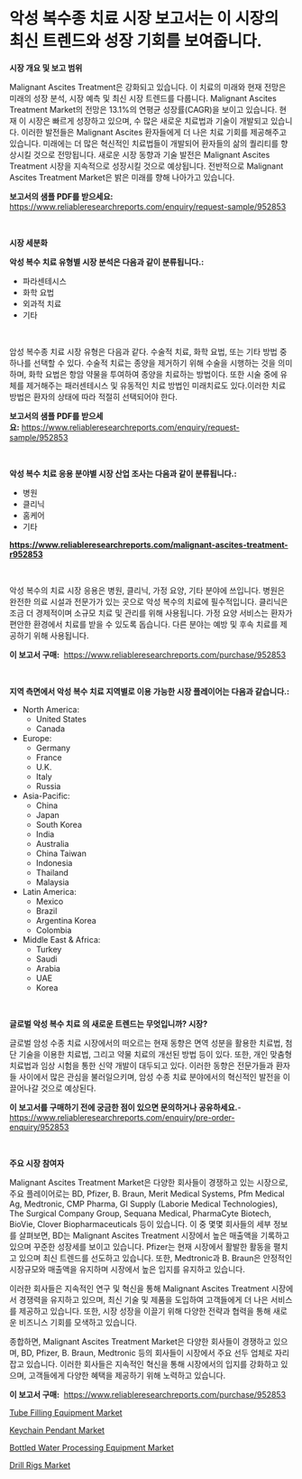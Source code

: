 <p><h1>악성 복수종 치료 시장 보고서는 이 시장의 최신 트렌드와 성장 기회를 보여줍니다.</h1></p><p><strong>시장 개요 및 보고 범위</strong></p>
<p><p>Malignant Ascites Treatment은 강화되고 있습니다. 이 치료의 미래와 현재 전망은 미래의 성장 분석, 시장 예측 및 최신 시장 트렌드를 다룹니다. Malignant Ascites Treatment Market의 전망은 13.1%의 연평균 성장률(CAGR)을 보이고 있습니다. 현재 이 시장은 빠르게 성장하고 있으며, 수 많은 새로운 치료법과 기술이 개발되고 있습니다. 이러한 발전들은 Malignant Ascites 환자들에게 더 나은 치료 기회를 제공해주고 있습니다. 미래에는 더 많은 혁신적인 치료법들이 개발되어 환자들의 삶의 퀄리티를 향상시킬 것으로 전망됩니다. 새로운 시장 동향과 기술 발전은 Malignant Ascites Treatment 시장을 지속적으로 성장시킬 것으로 예상됩니다. 전반적으로 Malignant Ascites Treatment Market은 밝은 미래를 향해 나아가고 있습니다.</p></p>
<p><strong>보고서의 샘플 PDF를 받으세요:</strong> <a href="https://www.reliableresearchreports.com/enquiry/request-sample/952853">https://www.reliableresearchreports.com/enquiry/request-sample/952853</a></p>
<p>&nbsp;</p>
<p><strong>시장 세분화</strong></p>
<p><strong>악성 복수 치료 유형별 시장 분석은 다음과 같이 분류됩니다.:</strong></p>
<p><ul><li>파라센테시스</li><li>화학 요법</li><li>외과적 치료</li><li>기타</li></ul></p>
<p>&nbsp;</p>
<p><p>암성 복수종 치료 시장 유형은 다음과 같다. 수술적 치료, 화학 요법, 또는 기타 방법 중 하나를 선택할 수 있다. 수술적 치료는 종양을 제거하기 위해 수술을 시행하는 것을 의미하며, 화학 요법은 항암 약물을 투여하여 종양을 치료하는 방법이다. 또한 시술 중에 유체를 제거해주는 패러센테시스 및 유동적인 치료 방법인 미래치료도 있다.이러한 치료 방법은 환자의 상태에 따라 적절히 선택되어야 한다.</p></p>
<p><strong>보고서의 샘플 PDF를 받으세요:</strong>&nbsp;<a href="https://www.reliableresearchreports.com/enquiry/request-sample/952853">https://www.reliableresearchreports.com/enquiry/request-sample/952853</a></p>
<p>&nbsp;</p>
<p><strong> 악성 복수 치료 응용 분야별 시장 산업 조사는 다음과 같이 분류됩니다.:</strong></p>
<p><ul><li>병원</li><li>클리닉</li><li>홈케어</li><li>기타</li></ul></p>
<p><strong><a href="https://www.reliableresearchreports.com/malignant-ascites-treatment-r952853">https://www.reliableresearchreports.com/malignant-ascites-treatment-r952853</a></strong></p>
<p>&nbsp;</p>
<p><p>악성 복수의 치료 시장 응용은 병원, 클리닉, 가정 요양, 기타 분야에 쓰입니다. 병원은 완전한 의료 시설과 전문가가 있는 곳으로 악성 복수의 치료에 필수적입니다. 클리닉은 조금 더 경제적이며 소규모 치료 및 관리를 위해 사용됩니다. 가정 요양 서비스는 환자가 편안한 환경에서 치료를 받을 수 있도록 돕습니다. 다른 분야는 예방 및 후속 치료를 제공하기 위해 사용됩니다.</p></p>
<p><strong>이 보고서 구매:</strong>&nbsp; <a href="https://www.reliableresearchreports.com/purchase/952853">https://www.reliableresearchreports.com/purchase/952853</a></p>
<p>&nbsp;</p>
<p><strong>지역 측면에서 악성 복수 치료 지역별로 이용 가능한 시장 플레이어는 다음과 같습니다.:</strong></p>
<p><ul>
    <li>
        North America:
        <ul>
            <li>United States</li>
            <li>Canada</li>
        </ul>
    </li>
    <li>
        Europe:
        <ul>
            <li>Germany</li>
            <li>France</li>
            <li>U.K.</li>
            <li>Italy</li>
            <li>Russia</li>
        </ul>
    </li>
    <li>
        Asia-Pacific:
        <ul>
            <li>China</li>
            <li>Japan</li>
            <li>South Korea</li>
            <li>India</li>
            <li>Australia</li>
            <li>China Taiwan</li>
            <li>Indonesia</li>
            <li>Thailand</li>
            <li>Malaysia</li>
        </ul>
    </li>
    <li>
        Latin America:
        <ul>
            <li>Mexico</li>
            <li>Brazil</li>
            <li>Argentina Korea</li>
            <li>Colombia</li>
        </ul>
    </li>
    <li>
        Middle East & Africa:
        <ul>
            <li>Turkey</li>
            <li>Saudi</li>
            <li>Arabia</li>
            <li>UAE</li>
            <li>Korea</li>
        </ul>
    </li>
    </ul></p>
<p>&nbsp;</p>
<p><strong>글로벌 악성 복수 치료 의 새로운 트렌드는 무엇입니까? 시장?</strong></p>
<p><p>글로벌 암성 수종 치료 시장에서의 떠오르는 현재 동향은 면역 성분을 활용한 치료법, 첨단 기술을 이용한 치료법, 그리고 약물 치료의 개선된 방법 등이 있다. 또한, 개인 맞춤형 치료법과 임상 시험을 통한 신약 개발이 대두되고 있다. 이러한 동향은 전문가들과 환자들 사이에서 많은 관심을 불러일으키며, 암성 수종 치료 분야에서의 혁신적인 발전을 이끌어나갈 것으로 예상된다.</p></p>
<p><strong>이 보고서를 구매하기 전에 궁금한 점이 있으면 문의하거나 공유하세요.</strong>- <a href="https://www.reliableresearchreports.com/enquiry/pre-order-enquiry/952853">https://www.reliableresearchreports.com/enquiry/pre-order-enquiry/952853</a></p>
<p>&nbsp;</p>
<p><strong>주요 시장 참여자</strong></p>
<p><p>Malignant Ascites Treatment Market은 다양한 회사들이 경쟁하고 있는 시장으로, 주요 플레이어로는 BD, Pfizer, B. Braun, Merit Medical Systems, Pfm Medical Ag, Medtronic, CMP Pharma, GI Supply (Laborie Medical Technologies), The Surgical Company Group, Sequana Medical, PharmaCyte Biotech, BioVie, Clover Biopharmaceuticals 등이 있습니다. 이 중 몇몇 회사들의 세부 정보를 살펴보면, BD는 Malignant Ascites Treatment 시장에서 높은 매출액을 기록하고 있으며 꾸준한 성장세를 보이고 있습니다. Pfizer는 현재 시장에서 활발한 활동을 펼치고 있으며 최신 트렌드를 선도하고 있습니다. 또한, Medtronic과 B. Braun은 안정적인 시장규모와 매출액을 유지하며 시장에서 높은 입지를 유지하고 있습니다.</p><p>이러한 회사들은 지속적인 연구 및 혁신을 통해 Malignant Ascites Treatment 시장에서 경쟁력을 유지하고 있으며, 최신 기술 및 제품을 도입하여 고객들에게 더 나은 서비스를 제공하고 있습니다. 또한, 시장 성장을 이끌기 위해 다양한 전략과 협력을 통해 새로운 비즈니스 기회를 모색하고 있습니다.</p><p>종합하면, Malignant Ascites Treatment Market은 다양한 회사들이 경쟁하고 있으며, BD, Pfizer, B. Braun, Medtronic 등의 회사들이 시장에서 주요 선두 업체로 자리 잡고 있습니다. 이러한 회사들은 지속적인 혁신을 통해 시장에서의 입지를 강화하고 있으며, 고객들에게 다양한 혜택을 제공하기 위해 노력하고 있습니다.</p></p>
<p><strong>이 보고서 구매:</strong>&nbsp;&nbsp;<a href="https://www.reliableresearchreports.com/purchase/952853">https://www.reliableresearchreports.com/purchase/952853</a></p>
<p><p><a href="https://github.com/jerrycopelandthomaswsqd8q/Market-Research-Report-List-2/blob/main/tube-filling-equipment-market.md">Tube Filling Equipment Market</a></p><p><a href="https://view.publitas.com/reportprime-1/keychain-pendant-market-the-key-to-successful-business-strategy-forecast-till-2031/">Keychain Pendant Market</a></p><p><a href="https://sulfuric-clavicle-d39.notion.site/Bottled-Water-Processing-Equipment-Market-Insights-into-Market-CAGR-Market-Trends-and-Growth-Stra-cff056241271446a825a3c3d4b10da67">Bottled Water Processing Equipment Market</a></p><p><a href="https://github.com/brenzgnarento/Market-Research-Report-List-2/blob/main/drill-rigs-market.md">Drill Rigs Market</a></p></p>